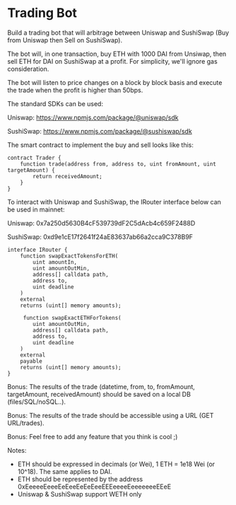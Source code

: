 # Trading Bot

Build a trading bot that will arbitrage between Uniswap and SushiSwap (Buy from Uniswap then Sell on SushiSwap).

The bot will, in one transaction, buy ETH with 1000 DAI from Unsiwap, then sell ETH for DAI on SushiSwap at a profit. For simplicity, we'll ignore gas consideration.

The bot will listen to price changes on a block by block basis and execute the trade when the profit is higher than 50bps.

The standard SDKs can be used:

Uniswap: https://www.npmjs.com/package/@uniswap/sdk

SushiSwap: https://www.npmjs.com/package/@sushiswap/sdk

The smart contract to implement the buy and sell looks like this:

```solidity
contract Trader {
    function trade(address from, address to, uint fromAmount, uint targetAmount) {
        return receivedAmount;
    }
}
```

To interact with Uniswap and SushiSwap, the IRouter interface below can be used in mainnet:

Uniswap: 0x7a250d5630B4cF539739dF2C5dAcb4c659F2488D

SushiSwap: 0xd9e1cE17f2641f24aE83637ab66a2cca9C378B9F

```solidity
interface IRouter {
    function swapExactTokensForETH(
        uint amountIn,
        uint amountOutMin,
        address[] calldata path,
        address to,
        uint deadline
    )
    external
    returns (uint[] memory amounts);

     function swapExactETHForTokens(
        uint amountOutMin,
        address[] calldata path,
        address to,
        uint deadline
    )
    external
    payable
    returns (uint[] memory amounts);
}
```

Bonus: The results of the trade (datetime, from, to, fromAmount, targetAmount, receivedAmount) should be saved on a local DB (files/SQL/noSQL..).

Bonus: The results of the trade should be accessible using a URL (GET URL/trades).

Bonus: Feel free to add any feature that you think is cool ;)

Notes:

- ETH should be expressed in decimals (or Wei), 1 ETH = 1e18 Wei (or 10^18). The same applies to DAI.
- ETH should be represented by the address 0xEeeeeEeeeEeEeeEeEeEeeEEEeeeeEeeeeeeeEEeE
- Uniswap & SushiSwap support WETH only
